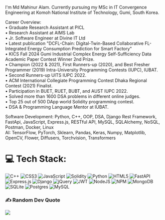 I'm Md Mahinur Alam. Currently pursuing my MSc in IT Convergence Engineering at Komoh National Institute of Technology, Gumi, South Korea.

Career Overview:<br>
• Graduate Research Assistant at PICL <br>
• Research Assistant at AIMS Lab <br>
• Jr. Software Engineer at Divine IT Ltd <br>
• Latest publication "DCFL-Chain: Digital-Twin-Based Collaborative FL-Integrated Energy Consumption Prediction for Smart Factory" <br>
•	KICS Fall 2024 Gumi Industrial Complex Energy Self-Sufficiency Data Academic Paper Contest Winner 2nd Prize. <br>
•	Champion (2022 & 2021), First Runners-up (2020), and Best Fresher Programmer (2019) Intra-University Programming Contests (IUPC), IUBAT. <br>
•	Second Runners-up UITS IUPC 2022. <br>
•	ACM International Collegiate Programming Contest Dhaka Regional Contest (2021) Finalist. <br>
•	Participation in BUET, RUET, BUBT, and AUST IUPC 2022. <br>
•	Solved more than 1600 DSA problems in different online judges. <br>
•	Top 25 out of 500 DApp world Solidity programming contest. <br>
•	DSA & Programming Language Mentor at IUBAT. <br>


Software Development: Python, C++, OOP, DSA, Django Rest Framework, FastApi, JavaScript, Express.js, RESTful API, MySQL, SQLAlchemy, NoSQL, Postman, Docker, Linux <br>
AI: TensorFlow, PyTorch, Sklearn, Pandas, Keras, Numpy, Matplotlib, OpenCV, Flower, Diffusers, Torchvision, Transformers <br>


<!-- 
## 🌐 Socials:
[![Discord](https://img.shields.io/badge/Discord-%237289DA.svg?logo=discord&logoColor=white)](https://discord.gg/Mahinur) [![Facebook](https://img.shields.io/badge/Facebook-%231877F2.svg?logo=Facebook&logoColor=white)](https://facebook.com/Mahinur Alam) [![LinkedIn](https://img.shields.io/badge/LinkedIn-%230077B5.svg?logo=linkedin&logoColor=white)](https://linkedin.com/in/Md. Mahinur Alam) [![Twitter](https://img.shields.io/badge/Twitter-%231DA1F2.svg?logo=Twitter&logoColor=white)](https://twitter.com/Mahinur Alam) 
-->

# 💻 Tech Stack:
![C++](https://img.shields.io/badge/c++-%2300599C.svg?style=flat&logo=c%2B%2B&logoColor=white) ![CSS3](https://img.shields.io/badge/css3-%231572B6.svg?style=flat&logo=css3&logoColor=white) ![JavaScript](https://img.shields.io/badge/javascript-%23323330.svg?style=flat&logo=javascript&logoColor=%23F7DF1E) ![Solidity](https://img.shields.io/badge/Solidity-%23363636.svg?style=flat&logo=solidity&logoColor=white) ![Python](https://img.shields.io/badge/python-3670A0?style=flat&logo=python&logoColor=ffdd54) ![HTML5](https://img.shields.io/badge/html5-%23E34F26.svg?style=flat&logo=html5&logoColor=white) ![FastAPI](https://img.shields.io/badge/FastAPI-005571?style=flat&logo=fastapi) ![Express.js](https://img.shields.io/badge/express.js-%23404d59.svg?style=flat&logo=express&logoColor=%2361DAFB) ![Django](https://img.shields.io/badge/django-%23092E20.svg?style=flat&logo=django&logoColor=white) ![jQuery](https://img.shields.io/badge/jquery-%230769AD.svg?style=flat&logo=jquery&logoColor=white) ![JWT](https://img.shields.io/badge/JWT-black?style=flat&logo=JSON%20web%20tokens) ![NodeJS](https://img.shields.io/badge/node.js-6DA55F?style=flat&logo=node.js&logoColor=white) ![NPM](https://img.shields.io/badge/NPM-%23000000.svg?style=flat&logo=npm&logoColor=white) ![MongoDB](https://img.shields.io/badge/MongoDB-%234ea94b.svg?style=flat&logo=mongodb&logoColor=white) ![SQLite](https://img.shields.io/badge/sqlite-%2307405e.svg?style=flat&logo=sqlite&logoColor=white) ![Postgres](https://img.shields.io/badge/postgres-%23316192.svg?style=flat&logo=postgresql&logoColor=white) ![MySQL](https://img.shields.io/badge/mysql-%2300f.svg?style=flat&logo=mysql&logoColor=white) <!--  ![Pandas](https://img.shields.io/badge/pandas-%23150458.svg?style=flat&logo=pandas&logoColor=white) ![NumPy](https://img.shields.io/badge/numpy-%23013243.svg?style=flat&logo=numpy&logoColor=white) ![PyTorch](https://img.shields.io/badge/PyTorch-%23EE4C2C.svg?style=flat&logo=PyTorch&logoColor=white) -->
<!-- 
# 📊 GitHub Stats:
![](https://github-readme-stats.vercel.app/api?username=mahinuralam&theme=dark&hide_border=false&include_all_commits=true&count_private=true)<br/>
![](https://github-readme-streak-stats.herokuapp.com/?user=mahinuralam&theme=dark&hide_border=false)<br/>
![](https://github-readme-stats.vercel.app/api/top-langs/?username=mahinuralam&theme=dark&hide_border=false&include_all_commits=true&count_private=true&layout=compact)
-->
<!-- 
## 🐦 Latest Tweet
[![](https://gtce.itsvg.in/api?username=Mahinur Alam)](https://github.com/VishwaGauravIn/github-twitter-card-embed)
-->

### ✍️ Random Dev Quote
![](https://quotes-github-readme.vercel.app/api?type=horizontal&theme=radical)

<!-- 
---
[![](https://visitcount.itsvg.in/api?id=mahinuralam&icon=5&color=0)](https://visitcount.itsvg.in)

Proudly created with GPRM ( https://gprm.itsvg.in ) -->

